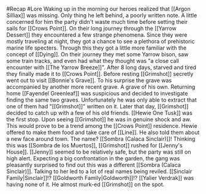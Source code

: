 #Recap #Lore 
Waking up in the morning our heroes realized that [[Argon Silliax]] was missing. Only thing he left behind, a poorly written note. A little concerned for him the party didn't waste much time before setting their sails for [[Crows Point]]. On their long journey through the [[Yarrow Dessert]] they encountered a few strange phenomena. Since they were mostly traveling at night, they got a chance to see a plethora of prehistoric marine life specters. Through this they got a little more familiar with the concept of [[Dying]]. On their journey they met some Yarrow bison, saw some train tracks, and even had what they thought was "a close call encounter with [[The Yarrow Breeze]]". After 8 long days, starved and tired they finally made it to [[Crows Point]]. Before resting [[Grimshot]] secretly went out to visit [[Bonnie's Grave]]. To his surprise the grave was accompanied by another more recent grave. A grave of his own. Returning home [[Fayendel Greenleaf]] was suspicious and decided to investigate finding the same two graves. Unfortunately he was only able to extract that one of them had "[[Grimshot]]" written on it. Later that day, [[Grimshot]] decided to catch up with a few of his old friends. [[Hewie One Tusk]] was the first stop. Upon seeing [[Grimshot]] he was in genuine shock and aw. This would prove to be a trend among the [[Crows Point]] residence. Hewie offered to make them food and take care of [[Line]]. He also told them about a new face around town. The name? [[Sombra (Calaca Sinclair)]]! Thinking this was [[Sombra de los Muertos]], [[Grimshot]] rushed for [[Jenny's House]]. [[Jenny]] seemed to be relatively safe, but the party was still on high alert. Expecting a big confrontation in the garden, the gang was pleasantly surprised to find out this was a different [[Sombra (Calaca Sinclair)]]. Talking to her led to a lot of real names being reviled. [[Sinclair Family|Sinclair]]!? [[Goldworth Family|Goldworth]]!? [[Yalier Verdrak]] was having none of it. He almost murk-ed [[Grimshot]] on the spot. 